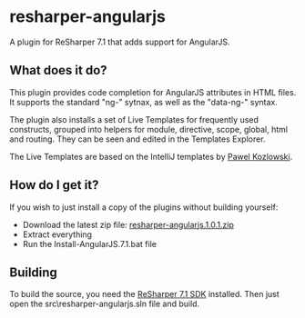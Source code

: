 # resharper-angularjs

A plugin for ReSharper 7.1 that adds support for AngularJS. 

## What does it do? ##

This plugin provides code completion for AngularJS attributes in HTML files. It supports the standard "ng-" sytnax, as well as the "data-ng-" syntax.

The plugin also installs a set of Live Templates for frequently used constructs, grouped into helpers for module, directive, scope, global, html and routing. They can be seen and edited in the Templates Explorer.

The Live Templates are based on the IntelliJ templates by [Pawel Kozlowski](https://github.com/angularjs-livetpls/angularjs-webstorm-livetpls).

## How do I get it? ##

If you wish to just install a copy of the plugins without building yourself:

- Download the latest zip file: [resharper-angularjs.1.0.1.zip](http://download.jetbrains.com/resharper/plugins/resharper-angularjs.1.0.1.zip)
- Extract everything
- Run the Install-AngularJS.7.1.bat file

## Building ##

To build the source, you need the [ReSharper 7.1 SDK](http://www.jetbrains.com/resharper/download/index.html) installed. Then just open the src\resharper-angularjs.sln file and build.

